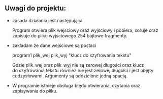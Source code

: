 ## Uwagi do projektu:

* zasada działania jest następująca  
    
    Program otwiera plik wejsciowy oraz wyjsciowy i pobiera, xoruje
    oraz zapisuje do pliku wyjsciowego 254 bajtowe fragmenty.


* zakładam że dane wejściowe są postaci

    program1  plik_wej  plik_wyj  "klucz do szyfrowania tekstu"  

    Gdzie plik_wej oraz plik_wyj nie są zerowej długości oraz klucz  
    do szyfrowania tekstu również nie jest zerowej długołci i jest objęty  
    cudzysłowami. Argumenty są oddzielone jedną spacją.  

* W programie istnieje obsługa błędu otwierania, czytania oraz zapisywania  do pliku.
    

